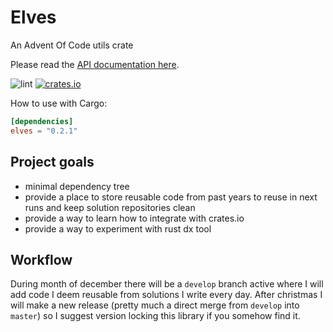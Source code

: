 # Elves

An Advent Of Code utils crate

Please read the [API documentation here](https://docs.rs/elves/).

![lint](https://github.com/janezicmatej/elves/actions/workflows/lint.yml/badge.svg)
[![crates.io](https://img.shields.io/crates/v/elves.svg)](https://crates.io/crates/elves)

How to use with Cargo:

```toml
[dependencies]
elves = "0.2.1"
```

## Project goals

- minimal dependency tree
- provide a place to store reusable code from past years to reuse in next runs and keep solution repositories clean
- provide a way to learn how to integrate with crates.io
- provide a way to experiment with rust dx tool

## Workflow

During month of december there will be a `develop` branch active where I will add code I deem reusable from solutions I write every day. After christmas I will make a new release (pretty much a direct merge from `develop` into `master`) so I suggest version locking this library if you somehow find it.
